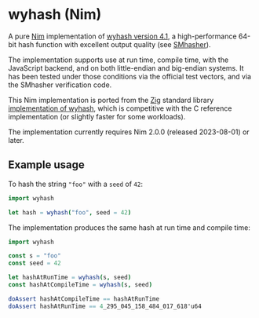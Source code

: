 # wyhash (Nim)

A pure [Nim][nim] implementation of [wyhash version 4.1][wyhash], a high-performance 64-bit hash function with excellent output quality (see [SMhasher][smhasher]).

The implementation supports use at run time, compile time, with the JavaScript backend, and on both little-endian and big-endian systems.
It has been tested under those conditions via the official test vectors, and via the SMhasher verification code.

This Nim implementation is ported from the [Zig][zig] standard library [implementation of wyhash][zig-wyhash], which is competitive with the C reference implementation (or slightly faster for some workloads).

The implementation currently requires Nim 2.0.0 (released 2023-08-01) or later.

## Example usage

To hash the string `"foo"` with a `seed` of `42`:

```nim
import wyhash

let hash = wyhash("foo", seed = 42)
```

The implementation produces the same hash at run time and compile time:

```nim
import wyhash

const s = "foo"
const seed = 42

let hashAtRunTime = wyhash(s, seed)
const hashAtCompileTime = wyhash(s, seed)

doAssert hashAtCompileTime == hashAtRunTime
doAssert hashAtRunTime == 4_295_045_158_484_017_618'u64
```

[nim]: https://nim-lang.org/
[smhasher]: https://github.com/rurban/smhasher
[wyhash]: https://github.com/wangyi-fudan/wyhash/tree/77e50f267fbc7b8e2d09f2d455219adb70ad4749
[zig]: https://ziglang.org/
[zig-wyhash]: https://github.com/ziglang/zig/blob/410be6995e4f0e7b41174f7c0bb4bf828b758871/lib/std/hash/wyhash.zig#L1-L197
